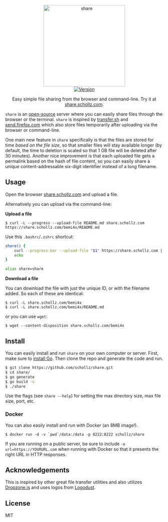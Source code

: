 
<p align="center">
<img
    src="https://share.schollz.com/static/logo47.png"
    width="260" border="0" alt="share">
<br>
<a
href="https://github.com/schollz/share/releases/latest"><img
src="https://img.shields.io/badge/version-1.0.0-brightgreen.svg?style=flat-square"
alt="Version"></a> </p>

<p align="center">Easy simple file sharing from the browser and command-line. Try it at <a href="https://share.schollz.com">share.schollz.com</a>.</p>

`share` is an [open-source](https://github.com/schollz/share) server where you can easily share files through the browser or the terminal. `share` is inspired by [transfer.sh](https://transfer.sh/) and [send.firefox.com](https://send.firefox.com) which also store files temporarily after uploading via the browser or command-line. 

One main new feature in `share` specifically is that the files are stored for time *based on the file size*, so that smaller files will stay available longer (by default, the time to deletion is scaled so that 1 GB file will be deleted after 30 minutes). Another nice improvement is that each uploaded file gets a permalink based on the hash of file content, so you can easily share a unique content-addressable six-digit identifier instead of a long filename.

## Usage

Open the browser <a href="https://share.schollz.com">share.schollz.com</a> and upload a file.

Alternatively you can upload via the command-line:

**Upload a file**

```
$ curl -L --progress --upload-file README.md share.schollz.com
https://share.schollz.com/bemi4x/README.md
```

Use this `.bashrc`/`.zshrc` shortcut:

```bash
share() {
    curl --progress-bar --upload-file "$1" https://share.schollz.com | tee /dev/null;
    echo
}

alias share=share
```

**Download a file**

You can download the file with just the unique ID, or with the filename added. So each of these are identical:

```
$ curl -L share.schollz.com/bemi4x
$ curl -L share.schollz.com/bemi4x/README.md
```

or you can use `wget`:

```
$ wget --content-disposition share.schollz.com/bemi4x
```

## Install

You can easily install and run `share` on your own computer or server. First, make sure to [install Go](https://golang.org/dl/). Then clone the repo and generate the code and run.


```bash
$ git clone https://github.com/schollz/share.git
$ cd share/
$ go generate
$ go build -v
$ ./share
```

Use the flags (see `share --help`) for setting the max directory size, max file size, port, etc.

### Docker

You can also easily install and run with Docker (an 8MB image!). 

```
$ docker run -d -v `pwd`/data:/data -p 8222:8222 schollz/share
```

If you are running on a public server, be sure to include `-e url=https://YOURURL.com` when running with Docker so that it presents the right URL in HTTP responses.

## Acknowledgements

This is inspired by other great file transfer utilities and also utilizes [Dropzone.js](https://gitlab.com/meno/dropzone) and uses logos from [Logodust](http://logodust.com/).

## License

MIT
